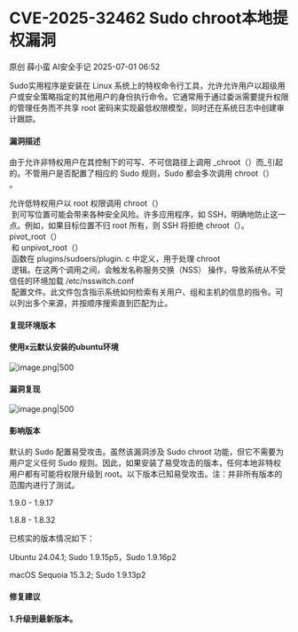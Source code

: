 #  CVE-2025-32462 Sudo chroot本地提权漏洞  
原创 薛小蛮  AI安全手记   2025-07-01 06:52  
  
Sudo实用程序是安装在 Linux 系统上的特权命令行工具，允许允许用户以超级用户或安全策略指定的其他用户的身份执行命令。它通常用于通过委派需要提升权限的管理任务而不共享 root 密码来实现最低权限模型，同时还在系统日志中创建审计跟踪。  
#### 漏洞描述  
  
由于允许非特权用户在其控制下的可写、不可信路径上调用 _chroot（）而_引起的。不管用户是否配置了相应的 Sudo 规则，Sudo 都会多次调用 chroot（）  
。  
  
允许低特权用户以 root 权限调用 chroot（）  
 到可写位置可能会带来各种安全风险。许多应用程序，如 SSH，明确地防止这一点。例如，如果目标位置不归 root 所有，则 SSH 将拒绝 chroot（）。  
pivot_root（）  
 和 unpivot_root（）  
 函数在 plugins/sudoers/plugin. c 中定义，用于处理 chroot  
 逻辑。在这两个调用之间，会触发名称服务交换（NSS） 操作，导致系统从不受信任的环境加载 /etc/nsswitch.conf  
 配置文件。此文件包含指示系统如何检索有关用户、组和主机的信息的指令。可以列出多个来源，并按顺序搜索直到匹配为止。  
#### 复现环境版本  
#### 使用x云默认安装的ubuntu环境  
  
![image.png|500](https://mmbiz.qpic.cn/mmbiz_png/LRFSic7veEzNCP1t2y88iaLbiah1OttH24sdVfofA95Piaic0icazEBHUM380a3icJsPNEFibvCzGY8nkEpd3jtWIrQbeQ/640?from=appmsg "")  
#### 漏洞复现  
  
![image.png|500](https://mmbiz.qpic.cn/mmbiz_png/LRFSic7veEzNCP1t2y88iaLbiah1OttH24sVGDG2vaxNlhWB1lnCYcKf2663uvQUBVe5CMCb14hzWTO7BhdCgbOgQ/640?from=appmsg "")  
#### 影响版本  
  
默认的 Sudo 配置易受攻击。虽然该漏洞涉及 Sudo chroot 功能，但它不需要为用户定义任何 Sudo 规则。因此，如果安装了易受攻击的版本，任何本地非特权用户都有可能将权限升级到 root。以下版本已知易受攻击。注：并非所有版本的范围内进行了测试。  
  
1.9.0 - 1.9.17  
  
1.8.8 - 1.8.32  
  
  
已核实的版本情况如下：  
  
Ubuntu 24.04.1; Sudo 1.9.15p5，Sudo 1.9.16p2  
  
macOS Sequoia 15.3.2; Sudo 1.9.13p2  
#### 修复建议  
#### 1.升级到最新版本。  
  
  
